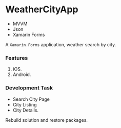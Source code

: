 # WeatherCityApp
 
- MVVM
- Json
- Xamarin Forms

A `Xamarin.Forms` application, weather search by city.

### Features
1. iOS.
2. Android.

### Development Task
- Search City Page
- City Listing
- City Details.


Rebuild solution and restore packages.
